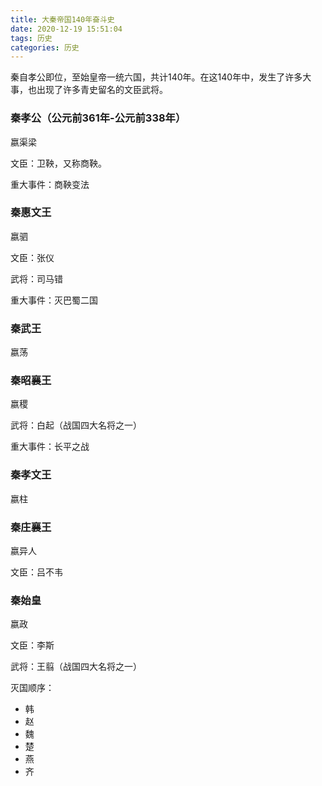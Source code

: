 ```yaml
---
title: 大秦帝国140年奋斗史
date: 2020-12-19 15:51:04
tags: 历史
categories: 历史
---
```


秦自孝公即位，至始皇帝一统六国，共计140年。在这140年中，发生了许多大事，也出现了许多青史留名的文臣武将。

<!--more-->

### 秦孝公（公元前361年-公元前338年）

嬴渠梁

文臣：卫鞅，又称商鞅。

重大事件：商鞅变法

### 秦惠文王

嬴驷

文臣：张仪

武将：司马错

重大事件：灭巴蜀二国

### 秦武王

嬴荡

### 秦昭襄王

嬴稷

武将：白起（战国四大名将之一）

重大事件：长平之战

### 秦孝文王

嬴柱

### 秦庄襄王

嬴异人

文臣：吕不韦

### 秦始皇

嬴政

文臣：李斯

武将：王翦（战国四大名将之一）

灭国顺序：

* 韩
* 赵
* 魏
* 楚
* 燕
* 齐